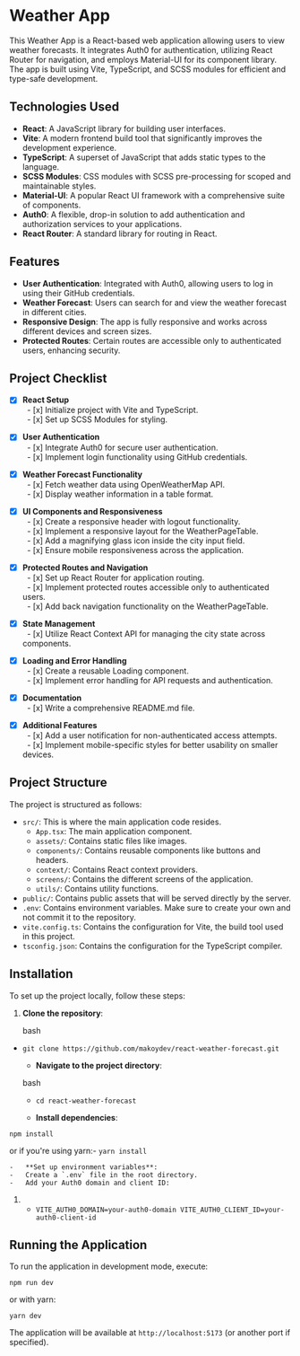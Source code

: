 # Weather App

This Weather App is a React-based web application allowing users to view weather forecasts. It integrates Auth0 for authentication, utilizing React Router for navigation, and employs Material-UI for its component library. The app is built using Vite, TypeScript, and SCSS modules for efficient and type-safe development.

## Technologies Used

- **React**: A JavaScript library for building user interfaces.
- **Vite**: A modern frontend build tool that significantly improves the development experience.
- **TypeScript**: A superset of JavaScript that adds static types to the language.
- **SCSS Modules**: CSS modules with SCSS pre-processing for scoped and maintainable styles.
- **Material-UI**: A popular React UI framework with a comprehensive suite of components.
- **Auth0**: A flexible, drop-in solution to add authentication and authorization services to your applications.
- **React Router**: A standard library for routing in React.

## Features

- **User Authentication**: Integrated with Auth0, allowing users to log in using their GitHub credentials.
- **Weather Forecast**: Users can search for and view the weather forecast in different cities.
- **Responsive Design**: The app is fully responsive and works across different devices and screen sizes.
- **Protected Routes**: Certain routes are accessible only to authenticated users, enhancing security.

## Project Checklist

- [x] **React Setup**\
        - [x] Initialize project with Vite and TypeScript.\
        - [x] Set up SCSS Modules for styling.

- [x] **User Authentication**\
        - [x] Integrate Auth0 for secure user authentication.\
        - [x] Implement login functionality using GitHub credentials.

- [x] **Weather Forecast Functionality**\
        - [x] Fetch weather data using OpenWeatherMap API.\
        - [x] Display weather information in a table format.

- [x] **UI Components and Responsiveness**\
        - [x] Create a responsive header with logout functionality.\
        - [x] Implement a responsive layout for the WeatherPageTable.\
        - [x] Add a magnifying glass icon inside the city input field.\
        - [x] Ensure mobile responsiveness across the application.

- [x] **Protected Routes and Navigation**\
        - [x] Set up React Router for application routing.\
        - [x] Implement protected routes accessible only to authenticated users.\
        - [x] Add back navigation functionality on the WeatherPageTable.

- [x] **State Management**\
        - [x] Utilize React Context API for managing the city state across components.

- [x] **Loading and Error Handling**\
        - [x] Create a reusable Loading component.\
        - [x] Implement error handling for API requests and authentication.

- [x] **Documentation**\
        - [x] Write a comprehensive README.md file.

- [x] **Additional Features**\
        - [x] Add a user notification for non-authenticated access attempts.\
        - [x] Implement mobile-specific styles for better usability on smaller devices.

## Project Structure

The project is structured as follows:

- `src/`: This is where the main application code resides.
  - `App.tsx`: The main application component.
  - `assets/`: Contains static files like images.
  - `components/`: Contains reusable components like buttons and headers.
  - `context/`: Contains React context providers.
  - `screens/`: Contains the different screens of the application.
  - `utils/`: Contains utility functions.
- `public/`: Contains public assets that will be served directly by the server.
- `.env`: Contains environment variables. Make sure to create your own and not commit it to the repository.
- `vite.config.ts`: Contains the configuration for Vite, the build tool used in this project.
- `tsconfig.json`: Contains the configuration for the TypeScript compiler.

## Installation

To set up the project locally, follow these steps:

1.  **Clone the repository**:

    bash

- `git clone https://github.com/makoydev/react-weather-forecast.git`

  - **Navigate to the project directory**:

  bash

  - `cd react-weather-forecast`

  - **Install dependencies**:

`npm install`

or if you're using yarn:- `yarn install`

    -   **Set up environment variables**:
    -   Create a `.env` file in the root directory.
    -   Add your Auth0 domain and client ID:

1.  - `VITE_AUTH0_DOMAIN=your-auth0-domain
VITE_AUTH0_CLIENT_ID=your-auth0-client-id`

## Running the Application

To run the application in development mode, execute:

`npm run dev`

or with yarn:

`yarn dev`

The application will be available at `http://localhost:5173` (or another port if specified).
